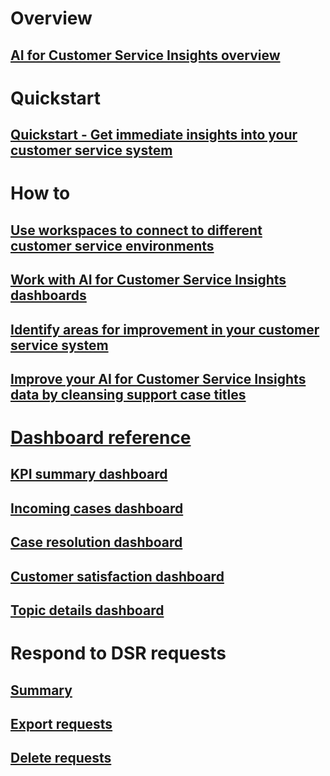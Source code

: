 # Overview

## [AI for Customer Service Insights overview](ai-csi-overview.md)

# Quickstart

## [Quickstart - Get immediate insights into your customer service system](ai-csi-quickstart.md)

# How to

## [Use workspaces to connect to different customer service environments](ai-csi-use-workspaces.md)

## [Work with AI for Customer Service Insights dashboards](ai-csi-use-dash-sample-data.md)

## [Identify areas for improvement in your customer service system](ai-csi-improve-system.md)

## [Improve your AI for Customer Service Insights data by cleansing support case titles](ai-csi-settings.md)

# [Dashboard reference](ai-csi-dashboard-reference.md)

## [KPI summary dashboard](ai-csi-dash-kpi-summary.md)

## [Incoming cases dashboard](ai-csi-dash-incoming-cases.md)

## [Case resolution dashboard](ai-csi-dash-case-resolutions.md)

## [Customer satisfaction dashboard](ai-csi-dash-CSAT.md)

## [Topic details dashboard](ai-csi-dash-topic-details.md)

# Respond to DSR requests

## [Summary](ai-csi-gdpr-summary.md)

## [Export requests](ai-csi-gdpr-export.md)

## [Delete requests](ai-csi-gdpr-delete.md)